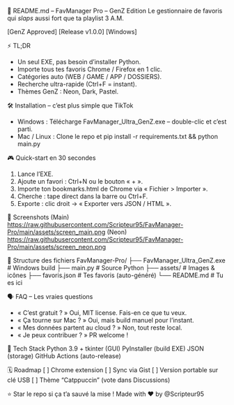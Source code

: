 📂 README.md – FavManager Pro – GenZ Edition
Le gestionnaire de favoris qui *slaps* aussi fort que ta playlist 3 A.M.

[GenZ Approved] [Release v1.0.0] [Windows]

⚡ TL;DR
- Un seul EXE, pas besoin d’installer Python.
- Importe tous tes favoris Chrome / Firefox en 1 clic.
- Catégories auto (WEB / GAME / APP / DOSSIERS).
- Recherche ultra-rapide (Ctrl+F = instant).
- Thèmes GenZ : Neon, Dark, Pastel.

🛠️ Installation – c’est plus simple que TikTok
- Windows : Télécharge FavManager_Ultra_GenZ.exe – double-clic et c’est parti.
- Mac / Linux : Clone le repo et pip install -r requirements.txt && python main.py

🎮 Quick-start en 30 secondes
1. Lance l’EXE.
2. Ajoute un favori : Ctrl+N ou le bouton « + ».
3. Importe ton bookmarks.html de Chrome via « Fichier > Importer ».
4. Cherche : tape direct dans la barre ou Ctrl+F.
5. Exporte : clic droit → « Exporter vers JSON / HTML ».

🎨 Screenshots
(Main) https://raw.githubusercontent.com/Scripteur95/FavManager-Pro/main/assets/screen_main.png
(Neon) https://raw.githubusercontent.com/Scripteur95/FavManager-Pro/main/assets/screen_neon.png

🧩 Structure des fichiers
FavManager-Pro/
├── FavManager_Ultra_GenZ.exe   # Windows build
├── main.py                     # Source Python
├── assets/                     # Images & icônes
├── favoris.json                # Tes favoris (auto-généré)
└── README.md                   # Tu es ici

🗣️ FAQ – Les vraies questions
- « C’est gratuit ? » Oui, MIT license. Fais-en ce que tu veux.
- « Ça tourne sur Mac ? » Oui, mais build manuel pour l’instant.
- « Mes données partent au cloud ? » Non, tout reste local.
- « Je peux contribuer ? » PR welcome !

🧪 Tech Stack
Python 3.9 + tkinter (GUI)
PyInstaller (build EXE)
JSON (storage)
GitHub Actions (auto-release)

🗓️ Roadmap
[ ] Chrome extension
[ ] Sync via Gist
[ ] Version portable sur clé USB
[ ] Thème “Catppuccin” (vote dans Discussions)

⭐ Star le repo si ça t’a sauvé la mise !
Made with ❤️ by @Scripteur95
